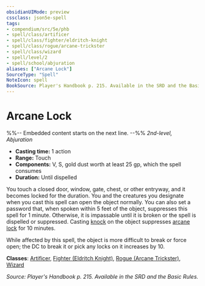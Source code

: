 ```yaml
---
obsidianUIMode: preview
cssclass: json5e-spell
tags:
- compendium/src/5e/phb
- spell/class/artificer
- spell/class/fighter/eldritch-knight
- spell/class/rogue/arcane-trickster
- spell/class/wizard
- spell/level/2
- spell/school/abjuration
aliases: ["Arcane Lock"]
SourceType: "Spell"
NoteIcon: spell
BookSource: Player's Handbook p. 215. Available in the SRD and the Basic Rules.
---
```

# Arcane Lock
%%-- Embedded content starts on the next line. --%%
*2nd-level, Abjuration*  

- **Casting time:** 1 action
- **Range:** Touch
- **Components:** V, S, gold dust worth at least 25 gp, which the spell consumes
- **Duration:** Until dispelled

You touch a closed door, window, gate, chest, or other entryway, and it becomes locked for the duration. You and the creatures you designate when you cast this spell can open the object normally. You can also set a password that, when spoken within 5 feet of the object, suppresses this spell for 1 minute. Otherwise, it is impassable until it is broken or the spell is dispelled or suppressed. Casting [knock](/2-Mechanics/CLI/spells/knock.md) on the object suppresses [arcane lock](/2-Mechanics/CLI/spells/arcane-lock.md) for 10 minutes.

While affected by this spell, the object is more difficult to break or force open; the DC to break it or pick any locks on it increases by 10.

**Classes**: [Artificer](/2-Mechanics/CLI/classes/artificer-tce.md), [Fighter (Eldritch Knight)](/2-Mechanics/CLI/classes/fighter-eldritch-knight.md), [Rogue (Arcane Trickster)](/2-Mechanics/CLI/classes/rogue-arcane-trickster.md), [Wizard](/2-Mechanics/CLI/classes/wizard.md)

*Source: Player's Handbook p. 215. Available in the SRD and the Basic Rules.*